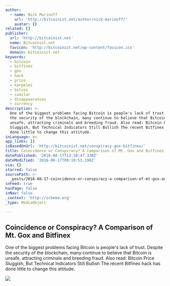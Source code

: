 ```yaml
---
author:
  - name: Nick Marinoff
    url: 'http://bitcoinist.net/author/nick-marinoff/'
    avatar: {}
related: []
publisher:
  url: 'http://bitcoinist.net'
  name: Bitcoinist.net
  favicon: 'http://bitcoinist.net/wp-content/favicon.ico'
  domain: bitcoinist.net
keywords:
  - bitcoin
  - bitfinex
  - gox
  - hack
  - price
  - karpeles
  - bitcoi
  - similar
  - disappearances
  - currency
description: >-
  One of the biggest problems facing Bitcoin is people's lack of trust. Despite
  the security of the blockchain, many continue to believe that Bitcoin is
  unsafe, attracting criminals and breeding fraud. Also read: Bitcoin Price
  Sluggish, But Technical Indicators Still Bullish The recent Bitfinex hack has
  done little to change this attitude.
inLanguage: en
app_links: []
isBasedOnUrl: 'http://bitcoinist.net/conspiracy-gox-bitfinex/'
title: Coincidence or Conspiracy? A Comparison of Mt. Gox and Bitfinex
datePublished: '2016-08-17T13:38:47.330Z'
dateModified: '2016-08-17T09:19:53.198Z'
via: {}
starred: false
sourcePath: >-
  _posts/2016-08-17-coincidence-or-conspiracy-a-comparison-of-mt-gox-and-bitfi.md
inFeed: true
hasPage: false
inNav: false
_context: 'http://schema.org'
_type: MediaObject

---
```

<article style=""><h1>Coincidence or Conspiracy? A Comparison of Mt. Gox and Bitfinex</h1><p>One of the biggest problems facing Bitcoin is people's lack of trust. Despite the security of the blockchain, many continue to believe that Bitcoin is unsafe, attracting criminals and breeding fraud. Also read: Bitcoin Price Sluggish, But Technical Indicators Still Bullish The recent Bitfinex hack has done little to change this attitude.</p><img src="http://bitcoinist.net/wp-content/uploads/2016/08/Mt-Gox-sign.jpg" /></article>